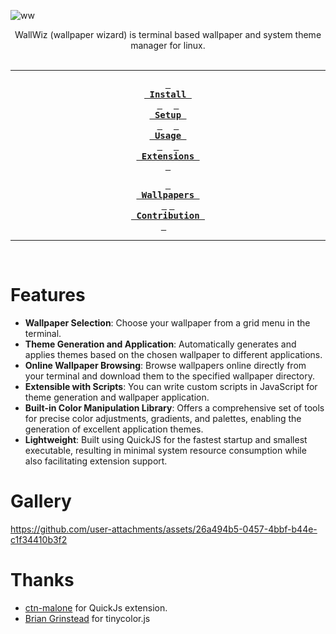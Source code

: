 
![ww](https://github.com/user-attachments/assets/a2b79672-8186-4d78-a040-f966afa7bb0a)


<div align = center>
WallWiz (wallpaper wizard) is terminal based wallpaper and system theme manager for linux.
<br>
<br>

---

**[<kbd> <br> Install <br> </kbd>](https://github.com/5hubham5ingh/WallWiz/wiki/1.-Installation)** 
**[<kbd> <br> Setup <br> </kbd>](https://github.com/5hubham5ingh/WallWiz/wiki/2.-Setup)** 
**[<kbd> <br> Usage <br> </kbd>](https://github.com/5hubham5ingh/WallWiz/wiki/3.-Usage)** 
**[<kbd> <br> Extensions <br> </kbd>](https://github.com/5hubham5ingh/WallWiz/wiki/4.-Extensions)** 

**[<kbd> <br> Wallpapers <br> </kbd>](https://github.com/5hubham5ingh/WallWiz/wiki/5.-Contribution#wallpaper-repositories)** 
**[<kbd> <br> Contribution <br> </kbd>](https://github.com/5hubham5ingh/WallWiz/wiki/5.-Contribution)** 

---

<br>
</div>

# Features

- **Wallpaper Selection**: Choose your wallpaper from a grid menu in the
  terminal.
- **Theme Generation and Application**: Automatically generates and applies
  themes based on the chosen wallpaper to different applications.
- **Online Wallpaper Browsing**: Browse wallpapers online directly from your terminal
  and download them to the specified wallpaper directory.
- **Extensible with Scripts**: You can write custom scripts in JavaScript for
  theme generation and wallpaper application.
- **Built-in Color Manipulation Library**: Offers a comprehensive set of tools for precise color adjustments, gradients, and palettes, enabling the generation of excellent application themes.
- **Lightweight**: Built using QuickJS for the fastest startup and smallest executable, resulting in minimal system resource consumption while also facilitating extension support.

# Gallery

https://github.com/user-attachments/assets/26a494b5-0457-4bbf-b44e-c1f34410b3f2

# Thanks
- [ctn-malone](https://github.com/ctn-malone/qjs-ext-lib) for QuickJs extension.
- [Brian Grinstead](https://github.com/bgrins/TinyColor) for tinycolor.js
